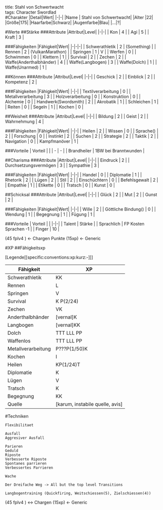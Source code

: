 title: Stahl von Schwertwacht  
tags: Character Swordlad  
#Charakter
|Detail|Wert|
|-|-|
|Name | Stahl von Schwertwacht|
|Alter |22|
|Größe|175|
|Haarfarbe|Schwarz|
|Augenfarbe|Blau|
|...|?|

#Werte
##Stärke
###Attribute
|Attribut|Level|
|-|-|
| Kon | 4 |
| Agi | 5 |
| Kraft | 3 |

###Fähigkeiten
|Fähigkeit|Wert|
|-|-|-|
| Schwerathletik | 2 | (Something) |
| Rennen | 2 | (VulkanMarathon) |
| Springen | 1 | V |
| Werfen | 0 |
| Schwimmen | 0 |
| Klettern | 1 |
| Survival | 2 |
| Zechen | 2 |
| Waffe(Anderthalbhänder) | 4 |
| Waffe(Langbogen) | 3 |
| Waffe(Dolch) | 1 |
| Waffe(Unarmed) | 1 |

##Können
###Attribute 
|Attribut|Level|
|-|-|
| Geschick | 2 |
| Einblick | 2 |
| Kompetenz | 2 |

###Fähigkeiten
|Fähigkeit|Wert|
|-|-|
| Textilverarbeitung | 0 |
| Metallverarbeitung | 3 |
| Holzverarbeitung | 0 |
| Konstruktion | 0 |
| Alchemie | 0 |
| Handwerk(Swordsmith) | 2 |
| Akrobatik | 1 |
| Schleichen | 1 |
| Reiten | 0 |
| Segeln | 1 |
| Kochen | 0 |

##Weisheit
###Attribute
|Attribut|Level|
|-|-|
| Bildung | 2 |
| Geist | 2 |
| Wahrnehmung | 4 |

###Fähigkeiten
|Fähigkeit|Wert|
|-|-|
| Heilen | 2 |
| Wissen | 0 |
| Sprache() | 2 |
| Forschung | 0 |
| Instinkt | 2 |
| Suchen | 2 |
| Strategie | 2 |
| Taktik | 2 |
| Navigation | 0 |
| Kampfmanöver | 1 |

###Vorteile
| Vorteil | |
| - | - |
| Brandheiler | 1BW bei Branntwunden | 

##Charisma
###Attribute
|Attribut|Level|
|-|-|
| Eindruck | 2 |
| Durchsetzungsvermögen | 3 |
| Sympathie | 3 |

###Fähigkeiten
|Fähigkeit|Wert|
|-|-|
| Handel | 0 |
| Diplomatie | 1 |
| Rhetorik | 2 |
| Lügen | 2 |
| Stil | 2 |
| Einschüchtern | 0 |
| Befehlsgewalt | 2 |
| Empathie | 1 |
| Etikette | 0 |
| Tratsch | 0 |
| Kunst | 0 |

##Schicksal
###Attribute
|Attribut|Level|
|-|-|
| Glück | 2 |
| Mut | 2 |
| Gunst | 2 |

###Fähigkeiten
|Fähigkeit|Wert|
|-|-|
| Wille | 2 |
| Göttliche Bindung() | 0 |
| Wendung | 1 |
| Begegnung | 1 |
| Fügung | 1 |

###Vorteile
| Vorteil | |
|-|-|
| Talent | Stärke |
| Sprachlich | FP Kosten Sprachen -1 |
| Finger | 10 |

(45 fplv4 ) <- Chargen Punkte
(15xp) <- Generic

#XP
##Fähigkeitsxp

[Legende[[specific:conventions:xp:kurz:-]]]

|Fähigkeit|XP|
|-|-|
|Schwerathletik|KK|
|Rennen|L|
|Springen|V|
|Survival|K P(2/24)|
|Zechen|VK|
|Anderthalbhänder|[vernal]K|
|Langbogen|[vernal]KK|
|Dolch|TTT LLL PP|
|Waffenlos|TTT LLL PP|
|Metallverarbeitung|P???P(1/50)K|
|Kochen|I|
|Heilen|KP(1/24)T|
|Diplomatie|K|
|Lügen|V|
|Tratsch|K|
|Begegnung|KK|
|Quelle|[karum, instabile quelle, avis]|


#Techniken

	Flexibilitaet

	Ausfall
	Aggresiver Ausfall

	Parieren
	Geduld
	Riposte
	Verbesserte Riposte
	Spontanes parrieren
	Verbessertes Parrieren

	Wache

	Der Dreifache Weg -> All but the top level Transitions

	Langbogentraining (Quickfiring, Weitschiessen(5), Zielschiessen(4))


(45 fplv4 ) <-> Chargen <Punkte>
(15xp) <- Generic